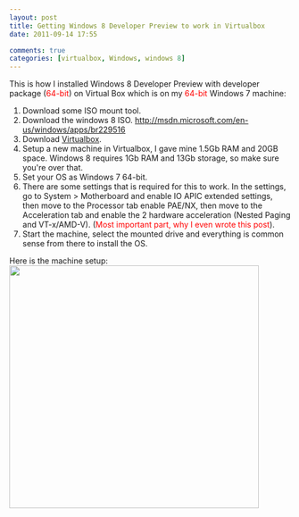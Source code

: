 ```yaml
---
layout: post
title: Getting Windows 8 Developer Preview to work in Virtualbox
date: 2011-09-14 17:55

comments: true
categories: [virtualbox, Windows, windows 8]
---
```

This is how I installed Windows 8 Developer Preview with developer package (<span style="color: #ff0000;">64-bit</span>) on Virtual Box which is on my <span style="color: #ff0000;">64-bit</span> Windows 7 machine:
<ol>
	<li>Download some ISO mount tool.</li>
	<li>Download the windows 8 ISO. <a href="http://msdn.microsoft.com/en-us/windows/apps/br229516">http://msdn.microsoft.com/en-us/windows/apps/br229516</a></li>
	<li>Download <a href="http://www.virtualbox.org/wiki/Downloads">Virtualbox</a>.</li>
	<li>Setup a new machine in Virtualbox, I gave mine 1.5Gb RAM and 20GB space. Windows 8 requires 1Gb RAM and 13Gb storage, so make sure you're over that.</li>
	<li>Set your OS as Windows 7 64-bit.</li>
	<li>There are some settings that is required for this to work. In the settings, go to System &gt; Motherboard and enable IO APIC extended settings, then move to the Processor tab enable PAE/NX, then move to the Acceleration tab and enable the 2 hardware acceleration (Nested Paging and VT-x/AMD-V). (<span style="color: #ff0000;">Most important part, why I even wrote this post</span>).</li>
	<li>Start the machine, select the mounted drive and everything is common sense from there to install the OS.</li>
</ol>
<div>Here is the machine setup:</div>
<div><a href="{{ site.baseurl}}/images/2011/09/settings.jpg"><img title="settings" src="{{ site.baseurl}}/images/2011/09/settings.jpg" alt="" width="447" height="435" /></a></div>
